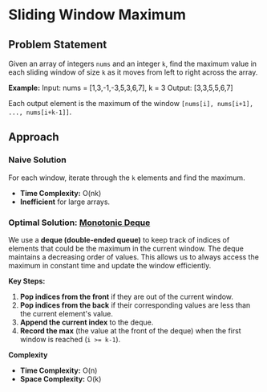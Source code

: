 # Sliding Window Maximum

## Problem Statement

Given an array of integers `nums` and an integer `k`, find the maximum value in each sliding window of size `k` as it moves from left to right across the array.

**Example:**
Input: nums = [1,3,-1,-3,5,3,6,7], k = 3
Output: [3,3,5,5,6,7]

Each output element is the maximum of the window `[nums[i], nums[i+1], ..., nums[i+k-1]]`.


## Approach

### Naive Solution

For each window, iterate through the `k` elements and find the maximum.
- **Time Complexity:** O(nk)
- **Inefficient** for large arrays.

### Optimal Solution: [Monotonic Deque](https://www.geeksforgeeks.org/introduction-to-monotonic-queues/)

We use a **deque (double-ended queue)** to keep track of indices of elements that could be the maximum in the current window. The deque maintains a decreasing order of values. This allows us to always access the maximum in constant time and update the window efficiently.

**Key Steps:**
1. **Pop indices from the front** if they are out of the current window.
2. **Pop indices from the back** if their corresponding values are less than the current element's value.
3. **Append the current index** to the deque.
4. **Record the max** (the value at the front of the deque) when the first window is reached (`i >= k-1`).

**Complexity**
- **Time Complexity:** O(n)
- **Space Complexity:** O(k)
